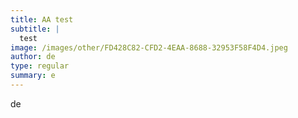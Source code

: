 ```yaml
---
title: AA test
subtitle: |
  test
image: /images/other/FD428C82-CFD2-4EAA-8688-32953F58F4D4.jpeg
author: de
type: regular
summary: e
---
```


de
